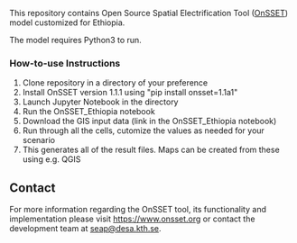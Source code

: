 
This repository contains Open Source Spatial Electrification Tool
([OnSSET](http://www.onsset.org/)) model customized for Ethiopia.

The model requires Python3 to run.

### How-to-use Instructions 

1. Clone repository in a directory of your preference
2. Install OnSSET version 1.1.1 using "pip install onsset=1.1a1"
3. Launch Jupyter Notebook in the directory
4. Run the OnSSET_Ethiopia notebook
5. Download the GIS input data (link in the OnSSET_Ethiopia notebook)
6. Run through all the cells, cutomize the values as needed for your scenario
7. This generates all of the result files. Maps can be created from these using e.g. QGIS

## Contact
For more information regarding the OnSSET tool, its functionality and implementation
please visit https://www.onsset.org or contact the development team
at seap@desa.kth.se.
